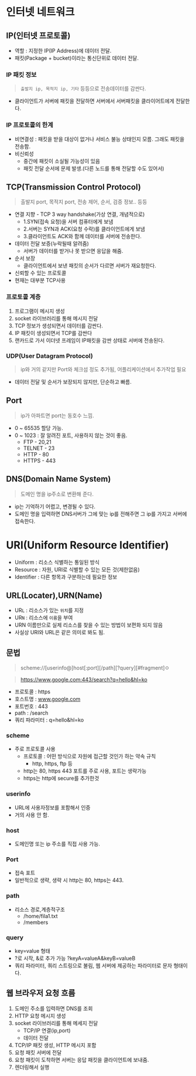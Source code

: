 # 인터넷 네트워크

## IP(인터넷 프로토콜)

- 역할 : 지정한 IP(IP Address)에 데이터 전달.
- 패킷(Package + bucket)이라는 통신단위로 데이터 전달.

### IP 패킷 정보
> `출발지 ip, 목적지 ip, 기타` 등등으로 전송데이터를 감싼다.
- 클라이언트가 서버에 패킷을 전달하면 서버에서 서버패킷을 클라이어트에게 전달한다.
### IP 프로토콜의 한계
- 비연결성 : 패킷을 받을 대상이 없거나 서비스 불능 상태인지 모름. 그래도 패킷을 전송함.
- 비신뢰성 
  - 중간에 패킷이 소실될 가능성이 있음
  - 패킷 전달 순서에 문제 발생.(다른 노드를 통해 전달할 수도 있어서)

## TCP(Transmission Control Protocol)
> 출발지 port, 목적지 port, 전송 제어, 순서, 검증 정보.. 등등
- 연결 지향 - TCP 3 way handshake(가상 연결, 개념적으로)
  - 1.SYN(접속 요청)을 서버 컴퓨터에게 보냄
  - 2.서버는  SYN과 ACK(요청 수락)를 클라이언트에게 보냄
  - 3.클라이언트도 ACK와 함께 데이터를 서버에 전송한다. 
- 데이터 전달 보증(누락될때 알려줌)
  - 서버가 데이터를 받거나 못 받으면 응답을 해줌.
- 순서 보장
  - 클라이언트에서 보낸 패킷의 순서가 다르면 서버가 재요청한다.
- 신뢰할 수 있는 프로토콜
- 현재는 대부분 TCP사용


### 프로토콜 계층
1. 프로그램이 메시지 생성
2. socket 라이브러리를 통해 메시지 전달
3. TCP 정보가 생성되면서 데이터를 감싼다.
4. IP 패킷이 생성되면서 TCP를 감싼다
5. 랜카드로 가서 이더넷 프레임이 IP패킷을 감싼 상태로 서버에 전송된다.

### UDP(User Datagram Protocol)
> ip와 거의 같지만 Port와 체크섬 정도 추가됨, 어플리케이션에서 추가작업 필요
- 데이터 전달 및 순서가 보장되지 않지만, 단순하고 빠름.
## Port
> ip가 아파트면 port는 동호수 느낌.
- 0 ~ 65535 할당 가능.
- 0 ~ 1023 : 잘 알려진 포트, 사용하지 않는 것이 좋음.
    - FTP - 20,21
    - TELNET - 23
    - HTTP - 80
    - HTTPS - 443
## DNS(Domain Name System)
> 도메인 명을 ip주소로 변환해 준다.
- ip는 기억하기 어렵고, 변경될 수 있다.
- 도메인 명을 입력하면 DNS서버가 그에 맞는 ip를 전해주면 그 ip를 가지고 서버에 접속한다.

# URI(Uniform Resource Identifier)
- Uniform : 리소스 식별하는 통일된 방식
- Resource : 자원, URI로 식별할 수 있는 모든 것(제한없음)
- Identifier : 다른 항목과 구분하는데 필요한 정보

## URL(Locater),URN(Name)
- UR`L` : 리소스가 있는 `위치`를 지정
- UR`N` : 리소스에 `이름`을 부여
- URN 이름만으로 실제 리소스를 찾을 수 있는 방법이 보편화 되지 않음
- 사실상 URI와 URL은 같은 의미로 봐도 됨.

## 문법
> scheme://[userinfo@]host[:port][/path][?query][#fragment]ㅇ

> https://www.google.com:443/search?q=hello&hl=ko
- 프로토콜 : https
- 호스트명 : www.google.com
- 포트번호 : 443
- path : /search
- 쿼리 파라미터 : q=hello&hl=ko

### scheme 
- 주로 프로토콜 사용
  - 프로토콜 : 어떤 방식으로 자원에 접근할 것인가 하는 약속 규칙
    - http, https, ftp 등
  - http는 80, https 443 포트를 주로 사용, 포트는 생략가능
  - https는 http에 secure를 추가한것

### userinfo
- URL에 사용자정보를 포함해서 인증
- 거의 사용 안 함.

### host
- 도메인명 또는 ip 주소를 직접 사용 가능.
### Port
- 접속 포트
- 일반적으로 생략, 생략 시 http는 80, https는 443.

### path
- 리소스 경로,계층적구조
  - /home/fila1.txt
  - /members

### query
- key=value 형태
- ?로 시작, &로 추가 가능 ?keyA=valueA&keyB=valueB
- 쿼리 파라미터, 쿼리 스트링으로 불림, 웹 서버에 제공하는 파라미터로 문자 형태이다.

## 웹 브라우저 요청 흐름
1. 도메인 주소를 입력하면 DNS를 조회
2. HTTP 요청 메시지 생성
3. socket 라이브러리를 통해 메세지 전달 
    - TCP/IP 연결(ip,port)
    - 데이터 전달
4. TCP/IP 패킷 생성, HTTP 메시지 포함
5. 요청 패킷 서버에 전달
6. 요청 패킷이 도착하면 서버는 응답 패킷을 클라이언트에 보내줌.
7. 렌더링해서 실행
